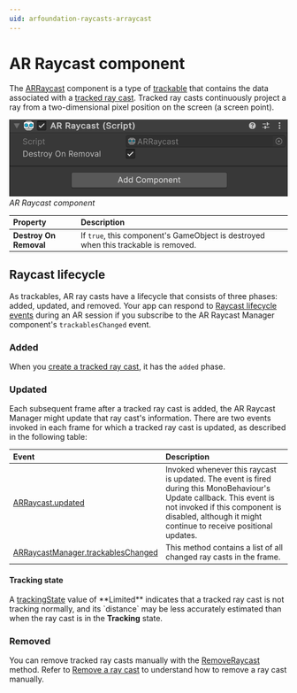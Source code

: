 ```yaml
---
uid: arfoundation-raycasts-arraycast
---
```

# AR Raycast component

The [ARRaycast](xref:UnityEngine.XR.ARFoundation.ARRaycast) component is a type of [trackable](xref:arfoundation-managers#trackables-and-trackable-managers) that contains the data associated with a [tracked ray cast](xref:arfoundation-raycasts-tracked). Tracked ray casts continuously project a ray from a two-dimensional pixel position on the screen (a screen point).

![AR Raycast component](../../images/ar-raycast.png)<br/>*AR Raycast component*

| Property | Description |
| :------- | :---------- |
| **Destroy On Removal** | If `true`, this component's GameObject is destroyed when this trackable is removed. |

## Raycast lifecycle

As trackables, AR ray casts have a lifecycle that consists of three phases: added, updated, and removed. Your app can respond to [Raycast lifecycle events](xref:arfoundation-raycasts-tracked#raycast-life-cycle-events) during an AR session if you subscribe to the AR Raycast Manager component's `trackablesChanged` event.

### Added

When you [create a tracked ray cast](xref:arfoundation-raycasts-tracked#add-a-tracked-ray-cast), it has the `added` phase.

### Updated

Each subsequent frame after a tracked ray cast is added, the AR Raycast Manager might update that ray cast's information. There are two events invoked in each frame for which a tracked ray cast is updated, as described in the following table:

| Event | Description |
| :---- | :---------- |
| [ARRaycast.updated](xref:UnityEngine.XR.ARFoundation.ARRaycast.updated) | Invoked whenever this raycast is updated. The event is fired during this MonoBehaviour's Update callback. This event is not invoked if this component is disabled, although it might continue to receive positional updates. |
| [ARRaycastManager.trackablesChanged](xref:UnityEngine.XR.ARFoundation.ARTrackableManager`5.trackablesChanged) | This method contains a list of all changed ray casts in the frame. |

#### Tracking state

A [trackingState](xref:UnityEngine.XR.ARFoundation.ARTrackable`2.trackingState) value of **Limited** indicates that a tracked ray cast is not tracking normally, and its `distance` may be less accurately estimated than when the ray cast is in the **Tracking** state.

### Removed

You can remove tracked ray casts manually with the [RemoveRaycast](xref:UnityEngine.XR.ARFoundation.ARRaycastManager.RemoveRaycast(UnityEngine.XR.ARFoundation.ARRaycast)) method. Refer to [Remove a ray cast](xref:arfoundation-raycasts-tracked#remove-a-ray-cast) to understand how to remove a ray cast manually.
